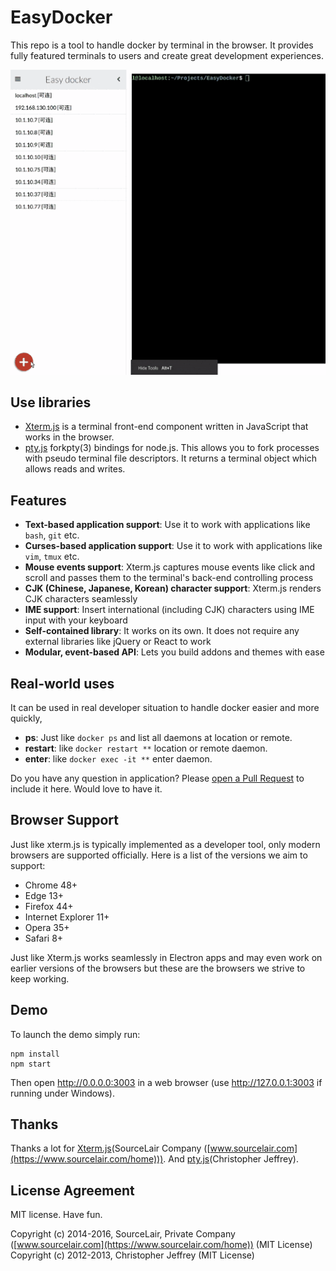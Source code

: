 # EasyDocker

This repo is a tool to handle docker by terminal in the browser.
It provides fully featured terminals to users and create great development experiences.

<img src="./easydocker.gif" />

## Use libraries
- [Xterm.js](https://github.com/sourcelair/xterm.js) is a terminal front-end component written in JavaScript that works in the browser.
- [pty.js](pty.js) forkpty(3) bindings for node.js. This allows you to fork processes with pseudo terminal file descriptors. It returns a terminal object which allows reads and writes.

## Features
- **Text-based application support**: Use it to work with applications like `bash`, `git` etc.
- **Curses-based application support**: Use it to work with applications like `vim`, `tmux` etc.
- **Mouse events support**: Xterm.js captures mouse events like click and scroll and passes them to the terminal's back-end controlling process
- **CJK (Chinese, Japanese, Korean) character support**: Xterm.js renders CJK characters seamlessly
- **IME support**: Insert international (including CJK) characters using IME input with your keyboard
- **Self-contained library**: It works on its own. It does not require any external libraries like jQuery or React to work
- **Modular, event-based API**: Lets you build addons and themes with ease

## Real-world uses
It can be used in real developer situation to handle docker easier and more quickly,
- **ps**: Just like `docker ps` and list all daemons at location or remote.
- **restart**: like `docker restart **` location or remote daemon.
- **enter**: like `docker exec -it **` enter daemon.

Do you have any question in application? Please [open a Pull Request](https://github.com/lqs469/easy-docker/pulls) to include it here. Would love to have it.

## Browser Support

Just like xterm.js is typically implemented as a developer tool, only modern browsers are supported officially. Here is a list of the versions we aim to support:

- Chrome 48+
- Edge 13+
- Firefox 44+
- Internet Explorer 11+
- Opera 35+
- Safari 8+

Just like Xterm.js works seamlessly in Electron apps and may even work on earlier versions of the browsers but these are the browsers we strive to keep working.

## Demo

To launch the demo simply run:

```
npm install
npm start
```

Then open http://0.0.0.0:3003 in a web browser (use http://127.0.0.1:3003 if running under Windows).

## Thanks

Thanks a lot for [Xterm.js](https://github.com/sourcelair/xterm.js)(SourceLair Company ([www.sourcelair.com](https://www.sourcelair.com/home))).
And [pty.js](https://github.com/chjj/pty.js)(Christopher Jeffrey).

## License Agreement

MIT license. Have fun.

Copyright (c) 2014-2016, SourceLair, Private Company ([www.sourcelair.com](https://www.sourcelair.com/home)) (MIT License)
Copyright (c) 2012-2013, Christopher Jeffrey (MIT License)

